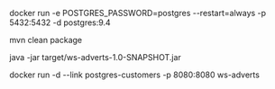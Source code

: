 docker run -e POSTGRES_PASSWORD=postgres --restart=always -p 5432:5432 -d postgres:9.4

mvn clean package

java -jar target/ws-adverts-1.0-SNAPSHOT.jar

docker run -d --link postgres-customers -p 8080:8080 ws-adverts
